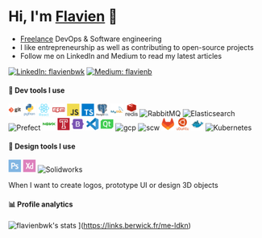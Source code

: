 # Hi, I'm [Flavien](https://links.berwick.fr/me-en) 👋

- [Freelance](https://links.berwick.fr/me-en-contact) DevOps & Software engineering
- I like entrepreneurship as well as contributing to open-source projects
- Follow me on LinkedIn and Medium to read my latest articles

[![LinkedIn: flavienbwk](https://img.shields.io/badge/-Flavien%20Berwick-blue?style=flat-square&logo=Linkedin&logoColor=white&link=https://www.linkedin.com/in/flavienb/)](https://links.berwick.fr/me-ldkn)
[![Medium: flavienb](https://img.shields.io/badge/-@flavienb-14c767?style=flat-square&amp;labelColor=14c767&amp;logo=Medium&amp;link=https://medium.com/@serbis)](https://links.berwick.fr/me-medium)

<h4>🚀 Dev tools I use</h4>
<p align="left">
<img src="https://raw.githubusercontent.com/devicons/devicon/master/icons/git/git-original-wordmark.svg" alt="git" width="25" height="25" />
<img src="https://raw.githubusercontent.com/devicons/devicon/master/icons/python/python-original-wordmark.svg" alt="python" width="25" height="25" />
<img src="https://raw.githubusercontent.com/devicons/devicon/master/icons/react/react-original-wordmark.svg" alt="react" width="25" height="25" />
<img src="https://raw.githubusercontent.com/devicons/devicon/master/icons/npm/npm-original-wordmark.svg" alt="npm" width="25" height="25" />
<img src="https://raw.githubusercontent.com/devicons/devicon/master/icons/javascript/javascript-original.svg" alt="javascript" width="25" height="25" />
<img src="https://raw.githubusercontent.com/devicons/devicon/master/icons/typescript/typescript-original.svg" alt="typescript" width="25" height="25" />
<img src="https://raw.githubusercontent.com/devicons/devicon/master/icons/postgresql/postgresql-original-wordmark.svg" alt="PostgreSQL" width="25" height="25" />
<img src="https://raw.githubusercontent.com/devicons/devicon/master/icons/mysql/mysql-original-wordmark.svg" alt="mysql" width="25" height="25" />
<img src="https://raw.githubusercontent.com/devicons/devicon/master/icons/redis/redis-original-wordmark.svg" title="Redis" alt="redis" width="25" height="25" />
<img src="https://cdn.worldvectorlogo.com/logos/rabbitmq.svg" title="RabbitMQ" alt="RabbitMQ" width="25" height="25" />
<img src="https://cdn.worldvectorlogo.com/logos/elasticsearch.svg" title="Elasticsearch" alt="Elasticsearch" width="25" height="25" />
<img src="https://speeload.com/uploads/vzpROhPSto.png" title="Prefect" alt="Prefect" width="25" height="25" />
<img src="https://raw.githubusercontent.com/devicons/devicon/master/icons/nginx/nginx-original.svg" alt="nginx" width="25" height="25" />
<img src="https://raw.githubusercontent.com/devicons/devicon/master/icons/travis/travis-plain.svg" title="Travis" alt="travis" width="25" height="25" />
<img src="https://raw.githubusercontent.com/devicons/devicon/master/icons/bootstrap/bootstrap-plain.svg" title="Bootstrap" alt="bootstrap" width="25" height="25" />
<img src="https://raw.githubusercontent.com/devicons/devicon/master/icons/vscode/vscode-original.svg" alt="VSCode" width="25" height="25" />
<img src="https://raw.githubusercontent.com/devicons/devicon/master/icons/qt/qt-original.svg" title="Qt" alt="Qt" width="25" height="25" />
<img src="https://www.vectorlogo.zone/logos/google_cloud/google_cloud-icon.svg" title="Google Cloud Platform" alt="gcp" width="25" height="25" />
<img src="https://www.scaleway.com/favicon/favicon.svg" title="Scaleway" alt="scw" width="25" height="25" />
<img src="https://raw.githubusercontent.com/devicons/devicon/master/icons/gitlab/gitlab-original.svg" alt="GitLab" width="25" height="25" />
<img src="https://raw.githubusercontent.com/devicons/devicon/master/icons/ubuntu/ubuntu-plain-wordmark.svg" alt="ubuntu" width="25" height="25" />
<img src="https://raw.githubusercontent.com/devicons/devicon/master/icons/docker/docker-original.svg" alt="Docker" width="25" height="25" />
<img src="https://www.vectorlogo.zone/logos/kubernetes/kubernetes-icon.svg" alt="Kubernetes" width="25" height="25" />
</p>

<h4>🎨 Design tools I use</h4>

<p align="left">
<img src="https://raw.githubusercontent.com/devicons/devicon/master/icons/photoshop/photoshop-plain.svg" title="Photoshop" alt="Photoshop" width="25" height="25" />
<img src="https://raw.githubusercontent.com/devicons/devicon/master/icons/xd/xd-plain.svg" title="Adobe XD" alt="Adobe XD" width="25" height="25" />
<img src="https://icon-library.com/images/solidworks-icon/solidworks-icon-25.jpg" title="Solidworks" alt="Solidworks" width="25" height="25" />
</p>

<p class="muted">When I want to create logos, prototype UI or design 3D objects</p>
  
<h4>📊 Profile analytics</h4>

![flavienbwk's stats](https://github-readme-stats.vercel.app/api?username=flavienbwk&show_icons=true&theme=default&bg_color=30,f7f7f7,d1d1d1&title_color=4b495c&text_color=707070&border_color=f0f0f0&icon_color=636363&border_radius=0&count_private=true)
](https://links.berwick.fr/me-ldkn)
